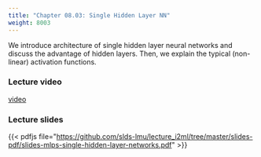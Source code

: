 ```yaml
---
title: "Chapter 08.03: Single Hidden Layer NN"
weight: 8003
---
```

We introduce architecture of single hidden layer neural networks and discuss the advantage of hidden layers. Then, we explain the typical (non-linear) activation
functions.

<!--more-->

### Lecture video

[video](https://drive.google.com/file/d/1OL3RSWHPvwzt1dDJ6DlZ6Md6cVUX0MST/view?usp=sharing)

### Lecture slides

{{< pdfjs file="https://github.com/slds-lmu/lecture_i2ml/tree/master/slides-pdf/slides-mlps-single-hidden-layer-networks.pdf" >}}
